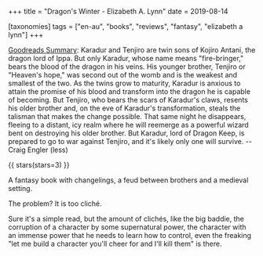 +++
title = "Dragon's Winter - Elizabeth A. Lynn"
date = 2019-08-14

[taxonomies]
tags = ["en-au", "books", "reviews", "fantasy", "elizabeth a lynn"]
+++

[Goodreads Summary](https://www.goodreads.com/book/show/22746453-dragon-s-winter):
Karadur and Tenjiro are twin sons of Kojiro Antani, the dragon lord of Ippa.
But only Karadur, whose name means "fire-bringer," bears the blood of the
dragon in his veins. His younger brother, Tenjiro or "Heaven's hope," was
second out of the womb and is the weakest and smallest of the two. As the
twins grow to maturity, Karadur is anxious to attain the promise of his blood
and transform into the dragon he is capable of becoming. But Tenjiro, who
bears the scars of Karadur's claws, resents his older brother and, on the eve
of Karadur's transformation, steals the talisman that makes the change
possible. That same night he disappears, fleeing to a distant, icy realm where
he will reemerge as a powerful wizard bent on destroying his older brother.
But Karadur, lord of Dragon Keep, is prepared to go to war against Tenjiro,
and it's likely only one will survive. --Craig Engler (less)

<!-- more -->

{{ stars(stars=3) }}

A fantasy book with changelings, a feud between brothers and a medieval
setting.

The problem? It is too cliché.

Sure it's a simple read, but the amount of clichés, like the big baddie, the
corruption of a character by some supernatural power, the character with an
immense power that he needs to learn how to control, even the freaking "let me
build a character you'll cheer for and I'll kill them" is there.
